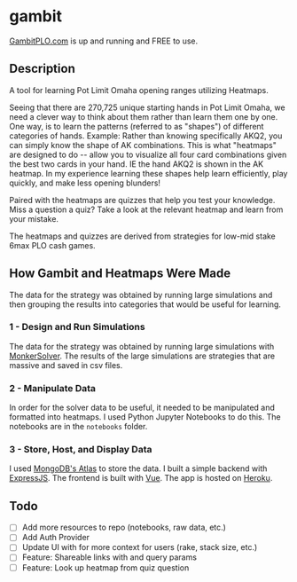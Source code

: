 # gambit
[GambitPLO.com](https://gambitplo.com/) is up and running and FREE to use.

## Description
A tool for learning Pot Limit Omaha opening ranges utilizing Heatmaps.

Seeing that there are 270,725 unique starting hands in Pot Limit Omaha, we need a clever way to think about them rather than learn them one by one. One way, is to learn the patterns (referred to as "shapes") of different categories of hands. Example: Rather than knowing specifically AKQ2, you can simply know the shape of AK combinations. This is what "heatmaps" are designed to do -- allow you to visualize all four card combinations given the best two cards in your hand. IE the hand AKQ2 is shown in the AK heatmap. In my experience learning these shapes help learn efficiently, play quickly, and make less opening blunders! 

Paired with the heatmaps are quizzes that help you test your knowledge. Miss a question a quiz? Take a look at the relevant heatmap and learn from your mistake.

The heatmaps and quizzes are derived from strategies for low-mid stake 6max PLO cash games. 

## How Gambit and Heatmaps Were Made
The data for the strategy was obtained by running large simulations and then grouping the results into categories that would be useful for learning.

### 1 - Design and Run Simulations
The data for the strategy was obtained by running large simulations with [MonkerSolver](https://monkerware.com/solver.html). The results of the large simulations are strategies that are massive and saved in csv files.

### 2 - Manipulate Data
In order for the solver data to be useful, it needed to be manipulated and formatted into heatmaps. I used Python Jupyter Notebooks to do this. The notebooks are in the `notebooks` folder.

### 3 - Store, Host, and Display Data
I used [MongoDB's Atlas](https://www.mongodb.com/atlas) to store the data. I built a simple backend with [ExpressJS](https://expressjs.com/). The frontend is built with [Vue](https://vuejs.org/). The app is hosted on [Heroku](https://www.heroku.com/).

## Todo
- [ ] Add more resources to repo (notebooks, raw data, etc.)
- [ ] Add Auth Provider
- [ ] Update UI with for more context for users (rake, stack size, etc.)
- [ ] Feature: Shareable links with and query params
- [ ] Feature: Look up heatmap from quiz question
